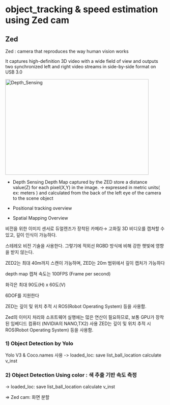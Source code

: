 # object_tracking & speed estimation using Zed cam

Zed
-------------
Zed : camera that reproduces the way human vision works

It captures high-definition 3D video with a wide field of view and outputs two synchronized left and right video streams in side-by-side format on USB 3.0

<img src="![image](https://user-images.githubusercontent.com/74947395/164980082-e05e699e-7213-4ef4-a275-893ca4aed4d6.png)" width="450px" height="300px" title="px(픽셀) 크기 설정" alt="Depth_Sensing"></img><br/>
- Depth Sensing
Depth Map captured by the ZED store a distance value(Z) for each pixel(X,Y) in the image. → expressed in metric units( ex: meters ) and calculated from the back of the left eye of the camera to the scene object

- Positional tracking overview
- Spatial Mapping Overview

비전을 위한 이미지 센서로 듀얼렌즈가 장착된 카메라→ 고화질 3D 비디오를 캡쳐할 수 있고, 깊이 인식이 가능하다.

스테레오 비전 기술을 사용한다. 그렇기에 적외선 RGBD 방식에 비해 강한 햇빛에 영향을 받지 않는다.

ZED2는 최대 40m까지 스캔이 가능하며, ZED는 20m 범위에서 깊이 캡처가 가능하다

depth map 캡쳐 속도는 100FPS (Frame per second)

화각은 최대 90도(H) x 60도(V)

6DOF를 지원한다

ZED는 깊이 및 위치 추적 시 ROS(Robot Operating System) 등을 사용함.

Zed의 이미지 처리와 소프트웨어 실행에는 많은 연산이 필요하므로, 보통 GPU가 장착된 임베디드 컴퓨터 (NVIDIA의 NANO,TX2) 사용
ZED는 깊이 및 위치 추적 시 ROS(Robot Operating System) 등을 사용함.

### 1) Object Detection by Yolo

Yolo V3 & Coco.names 사용
-> loaded_loc: save list_ball_location
calculate v_inst

### 2) Object Detection Using color : 색 추출 기반 속도 측정

-> loaded_loc: save list_ball_location 
calculate v_inst

=> Zed cam: 화면 분할
